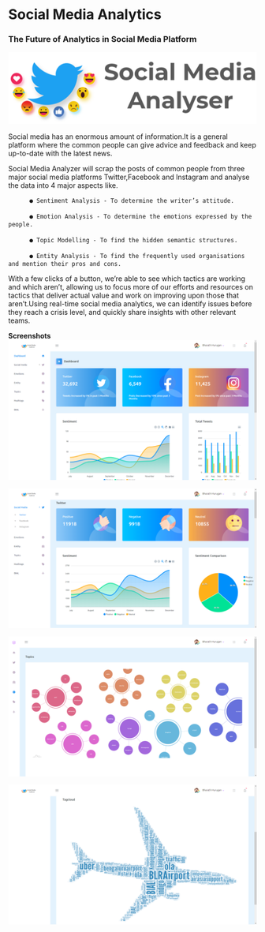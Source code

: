# Social Media Analytics
### The Future of Analytics in Social Media Platform 

![alt text](web/assets/images/sma_headerlogodark.png)


Social media has an enormous amount of information.It is a general platform where the common people can give advice and feedback and keep up-to-date with the latest news.

Social Media Analyzer will scrap the posts of common people from three major social media platforms Twitter,Facebook and Instagram and analyse the data into 4 major aspects like.

          ● Sentiment Analysis - To determine the writer’s attitude.

          ● Emotion Analysis - To determine the emotions expressed by the people.

          ● Topic Modelling - To find the hidden semantic structures.

          ● Entity Analysis - To find the frequently used organisations and mention their pros and cons.

With a few clicks of a button, we’re able to see which tactics are working and which aren’t, allowing us to focus more of our efforts and resources on tactics that deliver actual value and work on improving upon those that aren’t.Using real-time social media analytics, we can identify issues before they reach a crisis level, and quickly share insights with other relevant teams.

__Screenshots__
![alt text](screenshots/1.png)

![alt text](screenshots/2.png)

![alt text](screenshots/3.png)

![alt text](screenshots/4.png)
